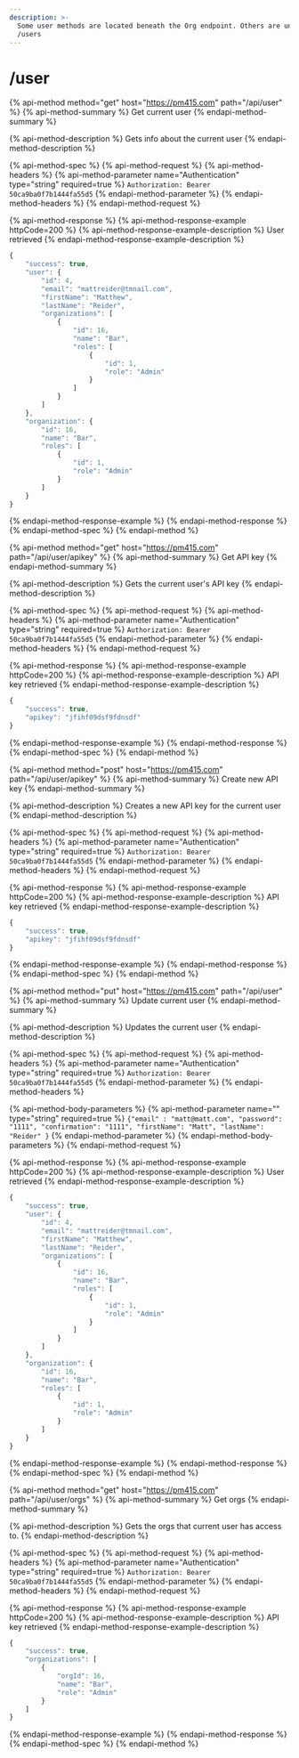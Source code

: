 ```yaml
---
description: >-
  Some user methods are located beneath the Org endpoint. Others are under
  /users
---
```


# /user

{% api-method method="get" host="https://pm415.com" path="/api/user" %}
{% api-method-summary %}
Get current user
{% endapi-method-summary %}

{% api-method-description %}
Gets info about the current user
{% endapi-method-description %}

{% api-method-spec %}
{% api-method-request %}
{% api-method-headers %}
{% api-method-parameter name="Authentication" type="string" required=true %}
`Authorization: Bearer 50ca9ba0f7b1444fa55d5`
{% endapi-method-parameter %}
{% endapi-method-headers %}
{% endapi-method-request %}

{% api-method-response %}
{% api-method-response-example httpCode=200 %}
{% api-method-response-example-description %}
User retrieved
{% endapi-method-response-example-description %}

```javascript
{
    "success": true,
    "user": {
        "id": 4,
        "email": "mattreider@tmnail.com",
        "firstName": "Matthew",
        "lastName": "Reider",
        "organizations": [
            {
                "id": 16,
                "name": "Bar",
                "roles": [
                    {
                        "id": 1,
                        "role": "Admin"
                    }
                ]
            }
        ]
    },
    "organization": {
        "id": 16,
        "name": "Bar",
        "roles": [
            {
                "id": 1,
                "role": "Admin"
            }
        ]
    }
}
```
{% endapi-method-response-example %}
{% endapi-method-response %}
{% endapi-method-spec %}
{% endapi-method %}

{% api-method method="get" host="https://pm415.com" path="/api/user/apikey" %}
{% api-method-summary %}
Get API key
{% endapi-method-summary %}

{% api-method-description %}
Gets the current user's API key
{% endapi-method-description %}

{% api-method-spec %}
{% api-method-request %}
{% api-method-headers %}
{% api-method-parameter name="Authentication" type="string" required=true %}
`Authorization: Bearer 50ca9ba0f7b1444fa55d5`
{% endapi-method-parameter %}
{% endapi-method-headers %}
{% endapi-method-request %}

{% api-method-response %}
{% api-method-response-example httpCode=200 %}
{% api-method-response-example-description %}
API key retrieved
{% endapi-method-response-example-description %}

```javascript
{
    "success": true,
    "apikey": "jfihf09dsf9fdnsdf"
}
```
{% endapi-method-response-example %}
{% endapi-method-response %}
{% endapi-method-spec %}
{% endapi-method %}

{% api-method method="post" host="https://pm415.com" path="/api/user/apikey" %}
{% api-method-summary %}
Create new API key
{% endapi-method-summary %}

{% api-method-description %}
Creates a new API key for the current user
{% endapi-method-description %}

{% api-method-spec %}
{% api-method-request %}
{% api-method-headers %}
{% api-method-parameter name="Authentication" type="string" required=true %}
`Authorization: Bearer 50ca9ba0f7b1444fa55d5`
{% endapi-method-parameter %}
{% endapi-method-headers %}
{% endapi-method-request %}

{% api-method-response %}
{% api-method-response-example httpCode=200 %}
{% api-method-response-example-description %}
API key retrieved
{% endapi-method-response-example-description %}

```javascript
{
    "success": true,
    "apikey": "jfihf09dsf9fdnsdf"
}
```
{% endapi-method-response-example %}
{% endapi-method-response %}
{% endapi-method-spec %}
{% endapi-method %}

{% api-method method="put" host="https://pm415.com" path="/api/user" %}
{% api-method-summary %}
Update current user
{% endapi-method-summary %}

{% api-method-description %}
Updates the current user
{% endapi-method-description %}

{% api-method-spec %}
{% api-method-request %}
{% api-method-headers %}
{% api-method-parameter name="Authentication" type="string" required=true %}
`Authorization: Bearer 50ca9ba0f7b1444fa55d5`
{% endapi-method-parameter %}
{% endapi-method-headers %}

{% api-method-body-parameters %}
{% api-method-parameter name="" type="string" required=true %}
`{"email" : "matt@matt.com", "password": "1111", "confirmation": "1111", "firstName": "Matt", "lastName": "Reider" }`
{% endapi-method-parameter %}
{% endapi-method-body-parameters %}
{% endapi-method-request %}

{% api-method-response %}
{% api-method-response-example httpCode=200 %}
{% api-method-response-example-description %}
User retrieved
{% endapi-method-response-example-description %}

```javascript
{
    "success": true,
    "user": {
        "id": 4,
        "email": "mattreider@tmnail.com",
        "firstName": "Matthew",
        "lastName": "Reider",
        "organizations": [
            {
                "id": 16,
                "name": "Bar",
                "roles": [
                    {
                        "id": 1,
                        "role": "Admin"
                    }
                ]
            }
        ]
    },
    "organization": {
        "id": 16,
        "name": "Bar",
        "roles": [
            {
                "id": 1,
                "role": "Admin"
            }
        ]
    }
}
```
{% endapi-method-response-example %}
{% endapi-method-response %}
{% endapi-method-spec %}
{% endapi-method %}

{% api-method method="get" host="https://pm415.com" path="/api/user/orgs" %}
{% api-method-summary %}
Get orgs
{% endapi-method-summary %}

{% api-method-description %}
Gets the orgs that current user has access to.
{% endapi-method-description %}

{% api-method-spec %}
{% api-method-request %}
{% api-method-headers %}
{% api-method-parameter name="Authentication" type="string" required=true %}
`Authorization: Bearer 50ca9ba0f7b1444fa55d5`
{% endapi-method-parameter %}
{% endapi-method-headers %}
{% endapi-method-request %}

{% api-method-response %}
{% api-method-response-example httpCode=200 %}
{% api-method-response-example-description %}
API key retrieved
{% endapi-method-response-example-description %}

```javascript
{
    "success": true,
    "organizations": [
        {
            "orgId": 16,
            "name": "Bar",
            "role": "Admin"
        }
    ]
}
```
{% endapi-method-response-example %}
{% endapi-method-response %}
{% endapi-method-spec %}
{% endapi-method %}


